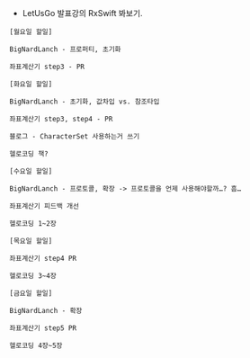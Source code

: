 - LetUsGo 발표강의 RxSwift 봐보기.

``` 
[월요일 할일]

BigNardLanch - 프로퍼티, 초기화 

좌표계산기 step3 - PR
```

```
[화요일 할일]

BigNardLanch - 초기화, 값차입 vs. 참조타입

좌표계산기 step3, step4 - PR

블로그 - CharacterSet 사용하는거 쓰기
```

```
헬로코딩 책?

[수요일 할일]

BigNardLanch - 프로토콜, 확장 -> 프로토콜을 언제 사용해야할까…? 흠…

좌표계산기 피드백 개선

헬로코딩 1~2장
```

```
[목요일 할일]

좌표계산기 step4 PR

헬로코딩 3~4장
```

```
[금요일 할일]

BigNardLanch - 확장

좌표계산기 step5 PR

헬로코딩 4장~5장
```





